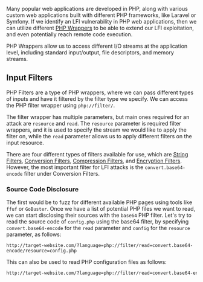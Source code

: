 Many popular web applications are developed in PHP, along with various custom web applications built with different PHP frameworks, like Laravel or Symfony. If we identify an LFI vulnerability in PHP web applications, then we can utilize different [PHP Wrappers](https://www.php.net/manual/en/wrappers.php.php) to be able to extend our LFI exploitation, and even potentially reach remote code execution.

PHP Wrappers allow us to access different I/O streams at the application level, including standard input/output, file descriptors, and memory streams.
## Input Filters
PHP Filters are a type of PHP wrappers, where we can pass different types of inputs and have it filtered by the filter type we specify. We can access the PHP filter wrapper using `php://filter/`.

The filter wrapper has multiple parameters, but main ones required for an attack are `resource` and `read`. The `resource` parameter is required filter wrappers, and it is used to specify the stream we would like to apply the filter on, while the `read` parameter allows us to apply different filters on the input resource.

There are four different types of filters available for use, which are [String Filters](https://www.php.net/manual/en/filters.string.php), [Conversion Filters](https://www.php.net/manual/en/filters.convert.php), [Compression Filters](https://www.php.net/manual/en/filters.compression.php), and [Encryption Filters](https://www.php.net/manual/en/filters.encryption.php). However, the most important filter for LFI attacks is the `convert.base64-encode` filter under Conversion Filters.
### Source Code Disclosure
The first would be to fuzz for different available PHP pages using tools like `ffuf` or `GoBuster`. Once we have a list of potential PHP files we want to read, we can start disclosing their sources with the `base64` PHP filter. Let's try to read the source code of `config.php` using the base64 filter, by specifying `convert.base64-encode` for the `read` parameter and `config` for the `resource` parameter, as follows:
```url
http://target-website.com/?language=php://filter/read=convert.base64-encode/resource=config.php
```
This can also be used to read PHP configuration files as follows:
```txt
http://target-website.com/?language=php://filter/read=convert.base64-encode/resource=../../../../etc/php/7.4/apache2/php.ini
```